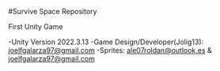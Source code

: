 #Survive Space Repository

First Unity Game

-Unity Version 2022.3.13
-Game Design/Developer(Jolig13): joelfgalarza97@gmail.com
-Sprites: ale07roldan@outlook.es & joelfgalarza97@gmail.com
